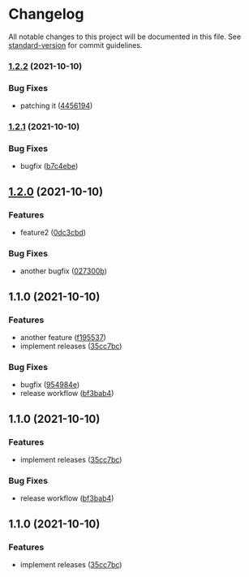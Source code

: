 # Changelog

All notable changes to this project will be documented in this file. See [standard-version](https://github.com/conventional-changelog/standard-version) for commit guidelines.

### [1.2.2](https://github.com/fpetkovski/test-standard-version/compare/v1.2.1...v1.2.2) (2021-10-10)


### Bug Fixes

* patching it ([4456194](https://github.com/fpetkovski/test-standard-version/commit/4456194ca1cb7e7a5a08dee89f3337d1e84c857f))

### [1.2.1](https://github.com/fpetkovski/test-standard-version/compare/v1.2.0...v1.2.1) (2021-10-10)


### Bug Fixes

* bugfix ([b7c4ebe](https://github.com/fpetkovski/test-standard-version/commit/b7c4ebeae42da05e9cfaddcd67b2e27c3b447898))

## [1.2.0](https://github.com/fpetkovski/test-standard-version/compare/v1.1.0...v1.2.0) (2021-10-10)


### Features

* feature2 ([0dc3cbd](https://github.com/fpetkovski/test-standard-version/commit/0dc3cbd80a41847ac061238b314787830427e23f))


### Bug Fixes

* another bugfix ([027300b](https://github.com/fpetkovski/test-standard-version/commit/027300b93a1e5f985539e2b7e4f23c9b88d3bd5f))

## 1.1.0 (2021-10-10)


### Features

* another feature ([f195537](https://github.com/fpetkovski/test-standard-version/commit/f195537de64d8fc1ffcad3a6efd41d0b63307877))
* implement releases ([35cc7bc](https://github.com/fpetkovski/test-standard-version/commit/35cc7bced9ee3264e81d35a80d2ca5fc5baf8c5d))


### Bug Fixes

* bugfix ([954984e](https://github.com/fpetkovski/test-standard-version/commit/954984e534cdbb093a251722214a45ddda5ff3b7))
* release workflow ([bf3bab4](https://github.com/fpetkovski/test-standard-version/commit/bf3bab44ae309f961fa90ccdd9c802df3371e925))

## 1.1.0 (2021-10-10)


### Features

* implement releases ([35cc7bc](https://github.com/fpetkovski/test-standard-version/commit/35cc7bced9ee3264e81d35a80d2ca5fc5baf8c5d))


### Bug Fixes

* release workflow ([bf3bab4](https://github.com/fpetkovski/test-standard-version/commit/bf3bab44ae309f961fa90ccdd9c802df3371e925))

## 1.1.0 (2021-10-10)


### Features

* implement releases ([35cc7bc](https://github.com/fpetkovski/test-standard-version/commit/35cc7bced9ee3264e81d35a80d2ca5fc5baf8c5d))

